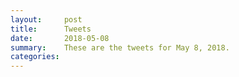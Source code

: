 ```yaml
---
layout:     post
title:      Tweets
date:       2018-05-08
summary:    These are the tweets for May 8, 2018.
categories:
---
```


